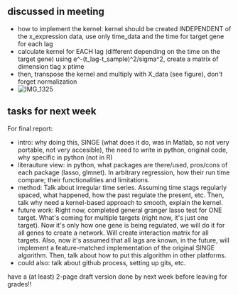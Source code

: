 ## discussed in meeting
- how to implement the kernel: kernel should be created INDEPENDENT of the x_expression data, use only time_data and the time for target gene for each lag
- calculate kernel for EACH lag (different depending on the time on the target gene) using e^-(t_lag-t_sample)^2/sigma^2, create a matrix of dimension tlag x ptime
- then, transpose the kernel and multiply with X_data (see figure), don't forget normalization
- ![IMG_1325](https://github.com/emilybrxie/lab-notebook/assets/98119821/2ded84d5-129d-4729-aa7c-bcae6f78e81f)



## tasks for next week

For final report:
- intro: why doing this, SINGE (what does it do, was in Matlab, so not very portable, not very accesible), the need to write in python, original code, why specific in python (not in R)
- literauture view: in python, what packages are there/used, pros/cons of each package (lasso, glmnet). In arbitrary regression, how their run time compare; their functionalities and limitations. 
- method: Talk about irregular time series. Assuming time stags regularly spaced, what happened, how the past regulate the present, etc. Then, talk why need a kernel-based approach to smooth, explain the kernel. 
- future work: Right now, completed general granger lasso test for ONE target. What's coming for multiple targets (right now, it's just one target). Now it's only how one gene is being regulated, we will do it for all genes to create a network. Will create interaction matrix for all targets. Also, now it's assumed that all lags are known, in the future, will implement a feature-matched implementation of the original SINGE algorithm. Then, talk about how to put this algorithm in other platforms.
- could also: talk about github process, setting up gits, etc.

have a (at least) 2-page draft version done by next week before leaving for grades!!
